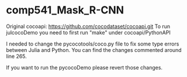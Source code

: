 # comp541_Mask_R-CNN

Original cocoapi: https://github.com/cocodataset/cocoapi.git
To run julcocoDemo you need to first run "make" under cocoapi/PythonAPI

I needed to change the pycocotools/coco.py file to fix some type errors between Julia and Python.
You can find the changes commented around line 265.

If  you want to run the pycocoDemo please revert those changes.
